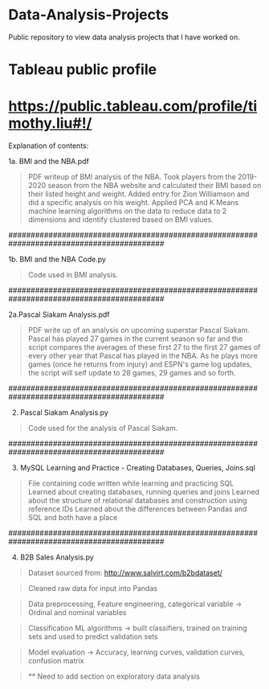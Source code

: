 # Data-Analysis-Projects
Public repository to view data analysis projects that I have worked on.

# Tableau public profile
# https://public.tableau.com/profile/timothy.liu#!/

Explanation of contents:

1a. BMI and the NBA.pdf
> PDF writeup of BMI analysis of the NBA. Took players from the 2019-2020 season from the NBA website and calculated their BMI
based on their listed height and weight. Added entry for Zion Williamson and did a specific analysis on his weight. Applied PCA and
K Means machine learning algorithms on the data to reduce data to 2 dimensions and identify clustered based on BMI values.

###########################################################################################

1b. BMI and the NBA Code.py
> Code used in BMI analysis.

###########################################################################################

2a.Pascal Siakam Analysis.pdf
> PDF write up of an analysis on upcoming superstar Pascal Siakam. Pascal has played 27 games in the current season so far and the script compares the averages of these first 27 to the first 27 games of every other year that Pascal has played in the NBA. As he plays more games (once he returns from injury) and ESPN's game log updates, the script will self update to 28 games, 29 games and so forth.

###########################################################################################

2. Pascal Siakam Analysis.py
> Code used for the analysis of Pascal Siakam.


###########################################################################################

3. MySQL Learning and Practice - Creating Databases, Queries, Joins.sql
> File containing code written while learning and practicing SQL
> Learned about creating databases, running queries and joins
> Learned about the structure of relational databases and construction using reference IDs
> Learned about the differences between Pandas and SQL and both have a place

###########################################################################################

4. B2B Sales Analysis.py
> Dataset sourced from: http://www.salvirt.com/b2bdataset/

> Cleaned raw data for input into Pandas

> Data preprocessing, Feature engineering, categorical variable -> Ordinal and nominal variables

> Classification ML algorithms -> built classifiers, trained on training sets and used to predict validation sets

> Model evaluation -> Accuracy, learning curves, validation curves, confusion matrix

> ** Need to add section on exploratory data analysis

